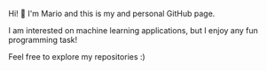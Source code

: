 Hi! 👋 I'm Mario and this is my and personal GitHub page.

I am interested on machine learning applications, but I enjoy any fun programming task!

Feel free to explore my repositories :)

<!---
emeuc3m/emeuc3m is a ✨ special ✨ repository because its `README.md` (this file) appears on your GitHub profile.
You can click the Preview link to take a look at your changes.
--->

